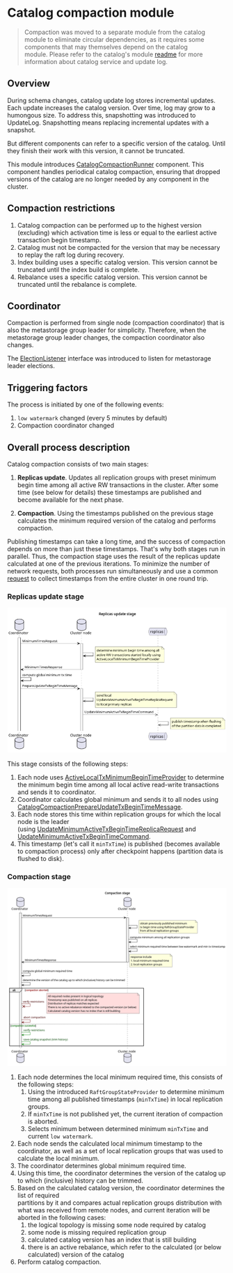 # Catalog compaction module

> Compaction was moved to a separate module from the catalog module to eliminate circular
dependencies, as it requires some components that may themselves depend on the catalog  
module. Please refer to the catalog's module [readme](../catalog/README.md) for more
information about catalog service and update log.

## Overview

During schema changes, catalog update log stores incremental updates. Each update
increases the catalog version. Over time, log may grow to a humongous  size. To 
address this, snapshotting was introduced to UpdateLog. Snapshotting means replacing 
incremental updates with a snapshot.

But different components can refer to a specific version of the catalog. Until they 
finish their work with this version, it cannot be truncated.

This module introduces [CatalogCompactionRunner](src/main/java/org/apache/ignite/internal/catalog/compaction/CatalogCompactionRunner.java)
component. This component handles periodical catalog compaction, ensuring that dropped  versions
of the catalog are no longer needed by any component in the cluster.

## Compaction restrictions

1. Catalog compaction can be performed up to the highest version (excluding) which activation time is less 
   or equal to the earliest active transaction begin timestamp.
2. Catalog must not be compacted for the version that may be necessary to replay the raft log during recovery.
3. Index building uses a specific catalog version. This version cannot be truncated until
   the index build is complete.
4. Rebalance uses a specific catalog version. This version cannot be truncated until the rebalance
   is complete.

## Coordinator

Compaction is performed from single node (compaction coordinator) that is also the
metastorage group leader for simplicity. Therefore, when the metastorage group leader
changes, the compaction coordinator also changes.

The [ElectionListener](../metastorage/src/main/java/org/apache/ignite/internal/metastorage/impl/ElectionListener.java)
interface was introduced to listen for metastorage leader elections.

## Triggering factors

The process is initiated by one of the following events:

1. `low watermark` changed (every 5 minutes by default)
2. Compaction coordinator changed

## Overall process description

Catalog compaction consists of two main stages:

1. **Replicas update**. Updates all replication groups with preset minimum begin
   time among all active RW transactions in the cluster. After some time (see below for details)
   these timestamps are published and become available for the next phase.

2. **Compaction**. Using the timestamps published on the previous stage calculates
   the minimum required version of the catalog and performs compaction.

Publishing timestamps can take a long time, and the success of compaction depends on more
than just these timestamps. That's why both stages run in parallel. Thus, the compaction
stage uses the result of the replicas update calculated at one of the previous iterations.
To minimize the number of network requests, both processes run simultaneously and use a common
[request](src/main/java/org/apache/ignite/internal/catalog/compaction/message/CatalogCompactionMinimumTimesRequest.java)
to collect timestamps from the entire cluster in one round trip.

### Replicas update stage

![Replicas update](tech-notes/replicas-update.png)

This stage consists of the following steps:

1. Each node uses [ActiveLocalTxMinimumBeginTimeProvider](../transactions/src/main/java/org/apache/ignite/internal/tx/ActiveLocalTxMinimumBeginTimeProvider.java)
   to determine the minimum begin time among all local active read-write transactions and sends it to coordinator.
2. Coordinator calculates global minimum and sends it to all nodes using [CatalogCompactionPrepareUpdateTxBeginTimeMessage](src/main/java/org/apache/ignite/internal/catalog/compaction/message/CatalogCompactionPrepareUpdateTxBeginTimeMessage.java).
3. Each node stores this time within replication groups for which the local node is the leader  
   (using [UpdateMinimumActiveTxBeginTimeReplicaRequest](../partition-replicator/src/main/java/org/apache/ignite/internal/partition/replicator/network/replication/UpdateMinimumActiveTxBeginTimeReplicaRequest.java)
   and [UpdateMinimumActiveTxBeginTimeCommand](../partition-replicator/src/main/java/org/apache/ignite/internal/partition/replicator/network/command/UpdateMinimumActiveTxBeginTimeCommand.java). 
4. This timestamp (let's call it `minTxTime`) is published (becomes available to compaction process) only
   after checkpoint happens (partition data is flushed to disk).

### Compaction stage

![Replicas update](tech-notes/compaction.png)

1. Each node determines the local minimum required time, this consists of the following steps:
   1. Using the introduced `RaftGroupStateProvider` to determine minimum time among all published
      timestamps (`minTxTime`) in local replication groups.
   2. If `minTxTime` is not published yet, the current iteration of compaction is aborted.
   3. Selects minimum between determined minimum `minTxTime` and current `low watermark`.
2. Each node sends the calculated local minimum timestamp to the coordinator,
   as well as a set of local replication groups that was used to calculate the local minimum.
3. The coordinator determines global minimum required time.
4. Using this time, the coordinator determines the version of the catalog up to which (inclusive)
   history can be trimmed.
5. Based on the calculated catalog version, the coordinator determines the list of required  
   partitions by it and compares actual replication groups distribution with what was received
   from remote nodes, and current iteration will be aborted in the following cases:
   1. the logical topology is missing some node required by catalog
   2. some node is missing required replication group
   3. calculated catalog version has an index that is still building
   4. there is an active rebalance, which refer to the calculated (or below calculated) version of the catalog
6. Perform catalog compaction.
